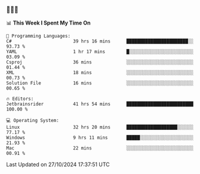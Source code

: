 ### 👋👋👋
<!--START_SECTION:waka-->
📊 **This Week I Spent My Time On** 

```text
💬 Programming Languages: 
C#                       39 hrs 16 mins      ███████████████████████░░   93.73 % 
YAML                     1 hr 17 mins        █░░░░░░░░░░░░░░░░░░░░░░░░   03.09 % 
Csproj                   36 mins             ░░░░░░░░░░░░░░░░░░░░░░░░░   01.44 % 
XML                      18 mins             ░░░░░░░░░░░░░░░░░░░░░░░░░   00.73 % 
Solution File            16 mins             ░░░░░░░░░░░░░░░░░░░░░░░░░   00.65 % 

🔥 Editors: 
Jetbrainsrider           41 hrs 54 mins      █████████████████████████   100.00 % 

💻 Operating System: 
Linux                    32 hrs 20 mins      ███████████████████░░░░░░   77.17 % 
Windows                  9 hrs 11 mins       █████░░░░░░░░░░░░░░░░░░░░   21.93 % 
Mac                      22 mins             ░░░░░░░░░░░░░░░░░░░░░░░░░   00.91 % 
```


 Last Updated on 27/10/2024 17:37:51 UTC
<!--END_SECTION:waka-->
